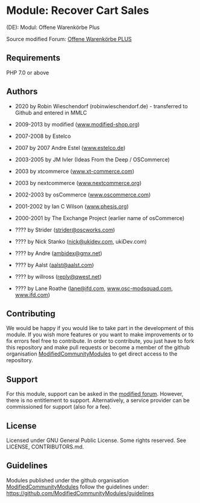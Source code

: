 # Module: Recover Cart Sales
(DE): Modul: Offene Warenkörbe Plus

Source modified Forum: [Offene Warenkörbe PLUS](https://www.modified-shop.org/forum/index.php?topic=8612.0)

## Requirements
PHP 7.0 or above

## Authors
- 2020 by Robin Wieschendorf (robinwieschendorf.de) - transferred to Github and entered in MMLC
- 2009-2013 by modified (www.modified-shop.org)
- 2007-2008 by Estelco
- 2007 by 2007 Andre Estel (www.estelco.de)
- 2003-2005 by JM Ivler (Ideas From the Deep / OSCommerce)
- 2003 by xtcommerce (www.xt-commerce.com)
- 2003 by nextcommerce (www.nextcommerce.org)
- 2002-2003 by osCommerce (www.oscommerce.com)
- 2001-2002 by Ian C Wilson (www.phesis.org)
- 2000-2001 by The Exchange Project (earlier name of osCommerce)

- ???? by Strider (strider@oscworks.com)
- ???? by Nick Stanko (nick@ukidev.com, ukiDev.com)
- ???? by Andre (ambidex@gmx.net)
- ???? by Aalst (aalst@aalst.com)
- ???? by willross (reply@qwest.net)
- ???? by Lane Roathe (lane@ifd.com, www.osc-modsquad.com, www.ifd.com)

## Contributing
We would be happy if you would like to take part in the development of this module. If you wish more features or you want to make improvements or to fix errors feel free to contribute. In order to contribute, you just have to fork this repository and make pull requests or become a member of the github organisation [ModifiedCommunityModules](https://github.com/ModifiedCommunityModules) to get direct access to the repository.

## Support
For this module, support can be asked in the [modified forum](https://www.modified-shop.org/forum/). However, there is no entitlement to support. Alternatively, a service provider can be commissioned for support (also for a fee).

## License
Licensed under GNU General Public License. Some rights reserved. See LICENSE, CONTRIBUTORS.md.

## Guidelines
Modules published under the github organisation [ModifiedCommunityModules](https://github.com/) follow the guidelines under: https://github.com/ModifiedCommunityModules/guidelines
